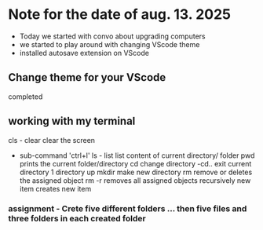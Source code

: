 # Note for the date of aug. 13. 2025

- Today we started with convo about upgrading computers
- we started to play around with changing VScode theme
- installed autosave extension on VScode

## Change theme for your VScode
completed

## working with my terminal
cls - clear         clear the screen
 - sub-command   'ctrl+l'
ls - list           list content of current directory/ folder
pwd                 prints the current folder/directory
cd                  change directory
 -cd..              exit current directory 1 directory up
mkdir               make new directory
rm                  remove or deletes the assigned object
rm -r               removes all assigned objects recursively
new item               creates new item


### assignment - Crete five different folders ... then five files and three folders in each created folder